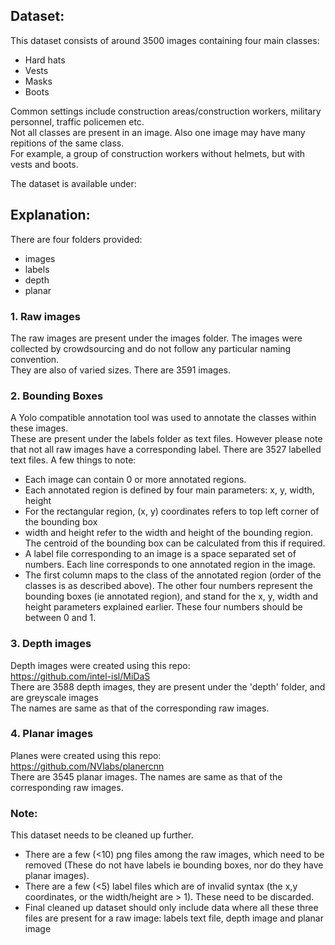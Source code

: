 
## Dataset:

This dataset consists of around 3500 images containing four main classes:  
 - Hard hats
 - Vests
 - Masks
 - Boots

Common settings include construction areas/construction workers, military personnel, traffic policemen etc.     
Not all classes are present in an image. Also one image may have many repitions of the same class.     
For example, a group of construction workers without helmets, but with vests and boots.      

The dataset is available under:    <provide link to gdrive>   


## Explanation:
There are four folders provided:  
 - images 
 - labels
 - depth
 - planar

### 1. Raw images  
The raw images are present under the images folder. The images were collected by crowdsourcing and do not follow any particular naming convention.   
They are also of varied sizes. There are 3591 images.    

### 2. Bounding Boxes   
A Yolo compatible annotation tool was used to annotate the classes within these images.   
These are present under the labels folder as text files. However please note that not all raw images have a corresponding label.
There are 3527 labelled text files. 
A few things to note:  
- Each image can contain 0 or more annotated regions.    
- Each annotated region is defined by four main parameters: x, y, width, height   
- For the rectangular region, (x, y) coordinates refers to top left corner of the bounding box   
- width and height refer to the width and height of the bounding region. The centroid of the bounding box can be calculated from this if required.  
- A label file corresponding to an image is a space separated set of numbers. Each line corresponds to one annotated region in the image.  
- The first column maps to the class of the annotated region (order of the classes is as described above). The other four numbers represent the bounding boxes (ie annotated region), and stand for the x, y, width and height parameters explained earlier. These four numbers should be between 0 and 1. 

### 3. Depth images
Depth images were created using this repo:  
https://github.com/intel-isl/MiDaS   
There are 3588 depth images, they are present under the 'depth' folder, and are greyscale images     
The names are same as that of the corresponding raw images. 

### 4. Planar images
Planes were created using this repo:  
https://github.com/NVlabs/planercnn   
There are 3545 planar images. The names are same as that of the corresponding raw images.  


### Note: 
This dataset needs to be cleaned up further. 
 - There are a few (<10) png files among the raw images, which need to be removed (These do not have labels ie bounding boxes, nor do they have planar images).   
 - There are a few (<5) label files which are of invalid syntax (the x,y coordinates, or the width/height are > 1). These need to be discarded.   
 - Final cleaned up dataset should only include data where all these three files are present for a raw image:   labels text file, depth image and planar image   
 

